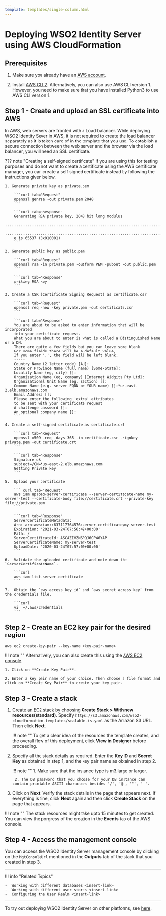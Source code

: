 ```yaml
---
template: templates/single-column.html
---
```


# Deploying WSO2 Identity Server using AWS CloudFormation

## Prerequisites

1. Make sure you already have an [AWS account](https://aws.amazon.com/premiumsupport/knowledge-center/create-and-activate-aws-account/). 

2. Install [AWS CLI 2](https://docs.aws.amazon.com/cli/latest/userguide/cli-chap-install.html). Alternatively, you can also use AWS CLI version 1. However, you need to make sure that you have installed Python3 to use AWS CLI version 1.

## Step 1 - Create and upload an SSL certificate into AWS
In AWS, web servers are fronted with a Load balancer. While deploying WSO2 Identity Sever in AWS, it is not required to create the load balancer separately as it is taken care of in the template that you use. To establish a secure connection between the web server and the browser via the load balancer, you will need an SSL certificate. 

??? note "Creating a self-signed certificate"
	If you are using this for testing purposes and do not want to create a certificate using the AWS certificate manager, you can create a self signed certificate instead by following the instructions given below. 

	1. Generate private key as private.pem 

		```curl tab="Request"
		openssl genrsa -out private.pem 2048
		```
		
		```curl tab="Response"
		Generating RSA private key, 2048 bit long modulus
		...................................................................................+++
		......................................................................................+++
		e is 65537 (0x010001)
		```

	2. Generate public key as public.pem

		```curl tab="Request"
		openssl rsa -in private.pem -outform PEM -pubout -out public.pem
		```
		
		```curl tab="Response"
		writing RSA key
		```

	3. Create a CSR (Certificate Signing Request) as certificate.csr

		```curl tab="Request"
		openssl req -new -key private.pem -out certificate.csr
		```
		
		```curl tab="Response"
		You are about to be asked to enter information that will be incorporated
		into your certificate request.
		What you are about to enter is what is called a Distinguished Name or a DN.
		There are quite a few fields but you can leave some blank
		For some fields there will be a default value,
		If you enter '.', the field will be left blank.
		-----
		Country Name (2 letter code) [AU]:
		State or Province Name (full name) [Some-State]:
		Locality Name (eg, city) []:
		Organization Name (eg, company) [Internet Widgits Pty Ltd]:
		Organizational Unit Name (eg, section) []:
		Common Name (e.g. server FQDN or YOUR name) []:*us-east-2.elb.amazonaws.com
		Email Address []:
		Please enter the following 'extra' attributes
		to be sent with your certificate request
		A challenge password []:
		An optional company name []:
		```
		
	4. Create a self-signed certificate as certificate.crt

		```curl tab="Request"
		openssl x509 -req -days 365 -in certificate.csr -signkey private.pem -out certificate.crt
		```

		```curl tab="Response"
		Signature ok
		subject=/CN=*us-east-2.elb.amazonaws.com
		Getting Private key
		```

	5.	Upload your certificate

		``` curl tab="Request"
		aws iam upload-server-certificate --server-certificate-name my-server-test --certificate-body file://certificate.crt --private-key file://private.pem
		```

		```curl tab="Response"
		ServerCertificateMetadata:
		Arn: arn:aws:iam::637117764576:server-certificate/my-server-test
		Expiration: '2021-03-24T07:56:42+00:00'
		Path: /
		ServerCertificateId: ASCAZIVZNSPQJ6CPW6YAP
		ServerCertificateName: my-server-test
		UploadDate: '2020-03-24T07:57:00+00:00'
		```

	6.  Validate the uploaded certificate and note down the `ServerCertificateName`. 

		```curl 
		aws iam list-server-certificate
		```

	7.  Obtain the `aws_access_key_id` and `aws_secret_access_key` from the credentials file. 

		```curl 
		vi  ~/.aws/credentials
		```			
		

## Step 2 - Create an EC2 key pair for the desired region

```curl
aws ec2 create-key-pair --key-name <key-pair-name>
```

!!! note ""
	Alternatively, you can also create this using the [AWS EC2 console](https://us-east-2.console.aws.amazon.com/ec2/v2/home?region=us-east-2#KeyPairs:sort=keyName). 
	
	1. Click on **Create Key Pair**.

	2. Enter a key pair name of your choice. Then choose a file format and click on **Create Key Pair** to create your key pair. 

## Step 3 - Create a stack

1. [Create an EC2 stack](https://us-east-2.console.aws.amazon.com/cloudformation/home?region=us-east-2#/stacks/create/template) by choosing **Create Stack > With new resources(standard)**. Specify `https://s3.amazonaws.com/wso2-cloudformation-templates/scalable-is.yaml` as the Amazon S3 URL. Then click **Next**. 

	!!! note ""
		To get a clear idea of the resources the template creates, and the overall flow of this deployment, click **View in Designer** before proceeding. 

2. Specify all the stack details as required. Enter the **Key ID** and **Secret Key** as obtained in step 1, and the key pair name as obtained in step 2. 

	!!! note ""
		1. Make sure that the instance type is m3.large or larger. 

		2. The DB password that you choose for your DB instance can contain printable ASCII characters besides '/', '@', '"', ' '.

3. Click on **Next**. Verify the stack details in the page that appears next. If everything is fine, click **Next** again and then click **Create Stack** on the page that appears. 

!!! note "" 
	The stack resources might take upto 15 minutes to get created. You can view the porgress of the creation in the **Events** tab of the AWS console. 

## Step 4 - Access the management console 

You can access the WSO2 Identity Server management console by clicking on the `MgtConsoleUrl` mentioned in the **Outputs** tab of the stack that you created in step 3. 

---

!!! info "Related Topics"

    -  Working with different databases <insert-link>
    -  Working with different user stores <insert-link>
    -  Configuring the User Realm <insert-link>

---

To try out deploying WSO2 Identity Server on other platforms, see [here](../../deploy/deploying-wso2-identity-server/).




